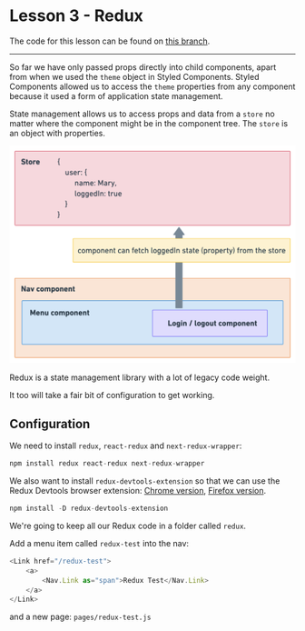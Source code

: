 # Lesson 3 - Redux

The code for this lesson can be found on [this branch](https://github.com/cnnrbrn/noroff-react-content-part-2-code/tree/lesson-3).

---

So far we have only passed props directly into child components, apart from when we used the `theme` object in Styled Components. Styled Components allowed us to access the `theme` properties from any component because it used a form of application state management.

State management allows us to access props and data from a `store` no matter where the component might be in the component tree. The `store` is an object with properties.

![The store](/images/redux-1.png)

Redux is a state management library with a lot of legacy code weight.

It too will take a fair bit of configuration to get working.

## Configuration

We need to install `redux`, `react-redux` and `next-redux-wrapper`:

```js
npm install redux react-redux next-redux-wrapper
```

We also want to install `redux-devtools-extension` so that we can use the Redux Devtools browser extension: [Chrome version](https://chrome.google.com/webstore/detail/redux-devtools/lmhkpmbekcpmknklioeibfkpmmfibljd), [Firefox version](https://addons.mozilla.org/en-US/firefox/addon/reduxdevtools/).

```js
npm install -D redux-devtools-extension
```

We're going to keep all our Redux code in a folder called `redux`.

Add a menu item called `redux-test` into the nav:

```js
<Link href="/redux-test">
    <a>
        <Nav.Link as="span">Redux Test</Nav.Link>
    </a>
</Link>
```

and a new page: `pages/redux-test.js`
